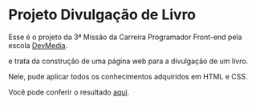 # Projeto Divulgação de Livro

Esse é o projeto da 3ª Missão da Carreira Programador Front-end pela escola [DevMedia](https://www.devmedia.com.br/).

e trata da construção de uma página web para a divulgação de um livro.

Nele, pude aplicar todos os conhecimentos adquiridos em HTML e CSS.

Você pode conferir o resultado [aqui](https://devmedia-modulo1-html-css-2byb.vercel.app/).
